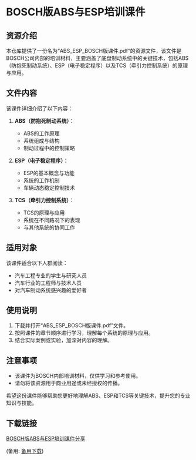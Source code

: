 # BOSCH版ABS与ESP培训课件

## 资源介绍

本仓库提供了一份名为“ABS_ESP_BOSCH版课件.pdf”的资源文件，该文件是BOSCH公司内部的培训材料，主要涵盖了底盘制动系统中的关键技术，包括ABS（防抱死制动系统）、ESP（电子稳定程序）以及TCS（牵引力控制系统）的原理与应用。

## 文件内容

该课件详细介绍了以下内容：

1. **ABS（防抱死制动系统）**：
   - ABS的工作原理
   - 系统组成与结构
   - 制动过程中的控制策略

2. **ESP（电子稳定程序）**：
   - ESP的基本概念与功能
   - 系统的工作机制
   - 车辆动态稳定控制技术

3. **TCS（牵引力控制系统）**：
   - TCS的原理与应用
   - 系统在不同路况下的表现
   - 与其他系统的协同工作

## 适用对象

该课件适合以下人群阅读：

- 汽车工程专业的学生与研究人员
- 汽车行业的工程师与技术人员
- 对汽车制动系统感兴趣的爱好者

## 使用说明

1. 下载并打开“ABS_ESP_BOSCH版课件.pdf”文件。
2. 按照课件的章节顺序进行学习，理解每个系统的原理与应用。
3. 结合实际案例或实验，加深对内容的理解。

## 注意事项

- 该课件为BOSCH内部培训材料，仅供学习和参考使用。
- 请勿将该资源用于商业用途或未经授权的传播。

希望这份课件能够帮助您更好地理解ABS、ESP和TCS等关键技术，提升您的专业知识与技能。

## 下载链接
[BOSCH版ABS与ESP培训课件分享](https://pan.quark.cn/s/6b5a8b4bdc65) 

(备用: [备用下载](https://pan.baidu.com/s/13Y8uRQOLfpGrf4SFHglNsQ?pwd=1234))

